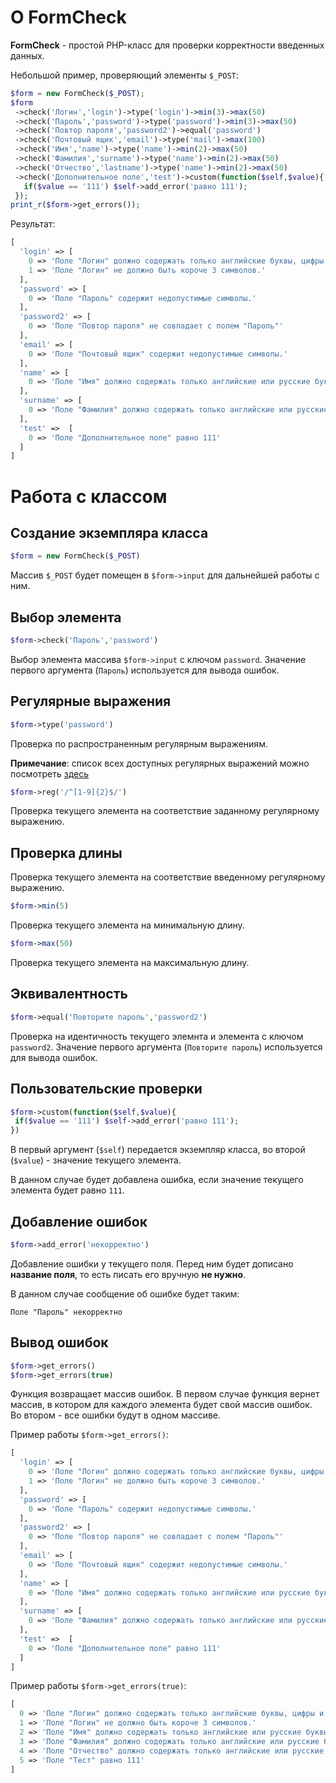 # О FormCheck
**FormCheck** - простой PHP-класс для проверки корректности введенных данных.

Небольшой пример, проверяющий элементы `$_POST`:
```php
$form = new FormCheck($_POST);
$form
 ->check('Логин','login')->type('login')->min(3)->max(50)
 ->check('Пароль','password')->type('password')->min(3)->max(50)
 ->check('Повтор пароля','password2')->equal('password')
 ->check('Почтовый ящик','email')->type('mail')->max(100)
 ->check('Имя','name')->type('name')->min(2)->max(50)
 ->check('Фамилия','surname')->type('name')->min(2)->max(50)
 ->check('Отчество','lastname')->type('name')->min(2)->max(50)
 ->check('Дополнительное поле','test')->custom(function($self,$value){
   if($value == '111') $self->add_error('равно 111');
 });
print_r($form->get_errors());
```
Результат:
```php
[
  'login' => [
    0 => 'Поле "Логин" должно содержать только английские буквы, цифры и символ нижнего подчеркивания.',
    1 => 'Поле "Логин" не должно быть короче 3 символов.'
  ],
  'password' => [ 
    0 => 'Поле "Пароль" содержит недопустимые символы.'
  ],
  'password2' => [
    0 => 'Поле "Повтор пароля" не совпадает с полем "Пароль"'
  ],
  'email' => [
    0 => 'Поле "Почтовый ящик" содержит недопустимые символы.'
  ],
  'name' => [
    0 => 'Поле "Имя" должно содержать только английские или русские буквы, символ пробела и дефис.'
  ],
  'surname' => [
    0 => 'Поле "Фамилия" должно содержать только английские или русские буквы, символ пробела и дефис.'
  ],
  'test' =>  [
    0 => 'Поле "Дополнительное поле" равно 111'
  ]
]
```
# Работа с классом
## Создание экземпляра класса
```php
$form = new FormCheck($_POST)
```
Массив `$_POST` будет помещен в `$form->input` для дальнейшей работы с ним.
## Выбор элемента
```php
$form->check('Пароль','password')
```
Выбор элемента массива `$form->input` с ключом `password`. Значение первого аргумента (`Пароль`) используется для вывода ошибок.
## Регулярные выражения
```php
$form->type('password')
```
Проверка по распространенным регулярным выражениям.

**Примечание**: список всех доступных регулярных выражений можно посмотреть [здесь](https://github.com/Kelin2025/FormCheck/blob/master/regexps.md)
```php
$form->reg('/^[1-9]{2}$/')
```
Проверка текущего элемента на соответствие заданному регулярному выражению.
## Проверка длины
Проверка текущего элемента на соответствие введенному регулярному выражению.
```php
$form->min(5)
```
Проверка текущего элемента на минимальную длину.
```php
$form->max(50)
```
Проверка текущего элемента на максимальную длину.
## Эквивалентность
```php
$form->equal('Повторите пароль','password2')
```
Проверка на идентичность текущего элемнта и элемента с ключом `password2`. Значение первого аргумента (`Повторите пароль`) используется для вывода ошибок.
## Пользовательские проверки
```php
$form->custom(function($self,$value){
 if($value == '111') $self->add_error('равно 111');
})
```
В первый аргумент (`$self`) передается экземпляр класса, во второй (`$value`) - значение текущего элемента.

В данном случае будет добавлена ошибка, если значение текущего элемента будет равно `111`.
## Добавление ошибок
```php
$form->add_error('некорректно')
```
Добавление ошибки у текущего поля. Перед ним будет дописано **название поля**, то есть писать его вручную **не нужно**.

В данном случае сообщение об ошибке будет таким:
```
Поле "Пароль" некорректно
```
## Вывод ошибок
```php
$form->get_errors()
$form->get_errors(true)
```
Функция возвращает массив ошибок. В первом случае функция вернет массив, в котором для каждого элемента будет свой массив ошибок.
Во втором - все ошибки будут в одном массиве.

Пример работы `$form->get_errors()`:
```php
[
  'login' => [
    0 => 'Поле "Логин" должно содержать только английские буквы, цифры и символ нижнего подчеркивания.',
    1 => 'Поле "Логин" не должно быть короче 3 символов.'
  ],
  'password' => [ 
    0 => 'Поле "Пароль" содержит недопустимые символы.'
  ],
  'password2' => [
    0 => 'Поле "Повтор пароля" не совпадает с полем "Пароль"'
  ],
  'email' => [
    0 => 'Поле "Почтовый ящик" содержит недопустимые символы.'
  ],
  'name' => [
    0 => 'Поле "Имя" должно содержать только английские или русские буквы, символ пробела и дефис.'
  ],
  'surname' => [
    0 => 'Поле "Фамилия" должно содержать только английские или русские буквы, символ пробела и дефис.'
  ],
  'test' =>  [
    0 => 'Поле "Дополнительное поле" равно 111'
  ]
]
```
Пример работы `$form->get_errors(true)`:
```php
[
  0 => 'Поле "Логин" должно содержать только английские буквы, цифры и символ нижнего подчеркивания.'
  1 => 'Поле "Логин" не должно быть короче 3 символов.'
  2 => 'Поле "Имя" должно содержать только английские или русские буквы, символ пробела и дефис.'
  3 => 'Поле "Фамилия" должно содержать только английские или русские буквы, символ пробела и дефис.'
  4 => 'Поле "Отчество" должно содержать только английские или русские буквы, символ пробела и дефис.'
  5 => 'Поле "Тест" равно 111'
]
```
